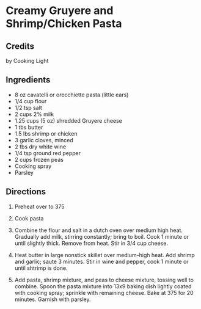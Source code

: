 # Creamy Gruyere and Shrimp/Chicken Pasta 

<!-- BEGIN content -->
## Credits

by Cooking Light

## Ingredients

- 8 oz cavatelli or orecchiette pasta (little ears)
- 1/4 cup flour
- 1/2 tsp salt
- 2 cups 2% milk
- 1.25 cups (5 oz) shredded Gruyere cheese
- 1 tbs butter
- 1.5 lbs shrimp or chicken
- 3 garlic cloves, minced
- 2 tbs dry white wine
- 1/4 tsp ground red pepper
- 2 cups frozen peas
- Cooking spray
- Parsley

## Directions

1. Preheat over to 375  
  
2. Cook pasta  
  
3. Combine the flour and salt in a dutch oven over medium high heat. Gradually add milk, stirring constantly; bring to boil. Cook 1 minute or until slightly thick. Remove from heat. Stir in 3/4 cup cheese.  
  
4. Heat butter in large nonstick skillet over medium-high heat. Add shrimp and garlic; saute 3 minutes. Stir in wine and pepper, cook 1 minute or until shtrimp is done.  
  
5. Add pasta, shrimp mixture, and peas to cheese mixture, tossing well to combine. Spoon the pasta mixture into 13x9 baking dish lightly coated with cooking spray; sprinkle with remaining cheese. Bake at 375 for 20 minutes. Garnish with parsley.

<!-- END content -->

